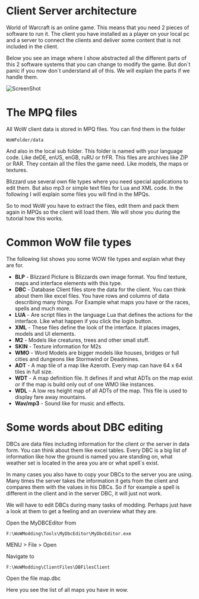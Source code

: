 # Client Server architecture #

World of Warcraft is an online game. This means that you need 2 pieces of software to run it. The client you have installed as a player on your local pc and a server to connect the clients and deliver some content that is not included in the client.

Below you see an image where I show abstracted all the different parts of this 2 software systems that you can change to modify the game. But don´t panic if you now don´t understand all of this. We will explain the parts if we handle them.

![ScreenShot](screenshots/latest.png)

# The MPQ files #
All WoW client data is stored in MPQ files. You can find them in the folder

    WoWFolder/data

And also in the local sub folder. This folder is named with your language code. Like deDE, enUS, enGB, ruRU or frFR. This files are archives like ZIP or RAR. They contain all the files the game need. Like models, the maps or textures. 

Blizzard use several own file types where you need special applications to edit them. But also mp3 or simple text files for Lua and XML code. In the following I will explain some files you will find in the MPQs.

So to mod WoW you have to extract the files, edit them and pack them again in MPQs so the client will load them. We will show you during the tutorial how this works.

# Common WoW file types #

The following list shows you some WOW file types and explain what they are for.

* **BLP** - Blizzard Picture is Blizzards own image format. You find texture, maps and interface elements with this type.
* **DBC** - Database Client files store the data for the client. You can think about them like excel files. You have rows and columns of data describing many things. For Example what maps you have or the races, spells and much more.
* **LUA** - Are script files in the language Lua that defines the actions for the interface. Like what happen if you click the login button.
* **XML** - These files define the look of the interface. It places images, models and UI elements.
* **M2** - Models like creatures, trees and other small stuff.
* **SKIN** - Texture information for M2s
* **WMO** - Word Models are bigger models like houses, bridges or full cities and dungeons like Stormwind or Deadmines.
* **ADT** - A map tile of a map like Azeroth. Every map can have 64 x 64 tiles in full size.
* **WDT** - A map definition file. It defines if and what ADTs on the map exist or if the map is build only out of one WMO like instances.
* **WDL** - A low res height map of all ADTs of the map. This file is used to display fare away mountains.
* **Wav/mp3** - Sound like for music and effects.

# Some words about DBC editing #
DBCs are data files including information for the client or the server in data form. You can think about them like excel tables. Every DBC is a big list of information like how the ground is named you are standing on, what weather set is located in the area you are or what spell´s exist.

In many cases you also have to copy your DBCs to the server you are using. Many times the server takes the information it gets from the client and compares them with the values in his DBCs. So if for example a spell is different in the client and in the server DBC, it will just not work.

We will have to edit DBCs during many tasks of modding. Perhaps just have a look at them to get a feeling and an overview what they are.

Open the MyDBCEditor from

    F:\WoWModding\Tools\MyDbcEditor\MyDbcEditor.exe

MENU > File > Open

Navigate to

    F:\WoWModding\ClientFiles\DBFilesClient

Open the file map.dbc

Here you see the list of all maps you have in wow. 
